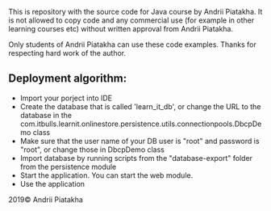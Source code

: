 This is repository with the source code for Java course by Andrii Piatakha.
It is not allowed to copy code and any commercial use (for example in other learning courses etc) without written approval from Andrii Piatakha.

Only students of Andrii Piatakha can use these code examples. 
Thanks for respecting hard work of the author.

Deployment algorithm:
-
- Import your porject into IDE
- Create the database that is called 'learn_it_db', or change the URL to the database in the com.itbulls.learnit.onlinestore.persistence.utils.connectionpools.DbcpDemo class
- Make sure that the user name of your DB user is "root" and password is "root", or change those in DbcpDemo class
- Import database by running scripts from the "database-export" folder from the persistence module
- Start the application. You can start the web module.
- Use the application

2019© Andrii Piatakha


